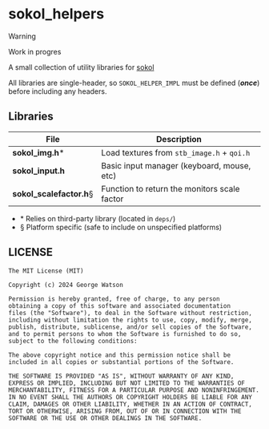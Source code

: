 # sokol_helpers

> [!WARNING]
> Work in progres

A small collection of utility libraries for [sokol](https://github.com/floooh/sokol/)

All libraries are single-header, so `SOKOL_HELPER_IMPL` must be defined (***once***) before including any headers.

## Libraries

| File                     | Description                                       |
| ------------------------ | --------------------------------------------------|
| **sokol_img.h**\*        | Load textures from `stb_image.h` + `qoi.h`        |
| **sokol_input.h**        | Basic input manager (keyboard, mouse, etc)        |
| **sokol_scalefactor.h**§ | Function to return the monitors scale factor      |

* \* Relies on third-party library (located in `deps/`)
* § Platform specific (safe to include on unspecified platforms)

## LICENSE
```
The MIT License (MIT)

Copyright (c) 2024 George Watson

Permission is hereby granted, free of charge, to any person
obtaining a copy of this software and associated documentation
files (the "Software"), to deal in the Software without restriction,
including without limitation the rights to use, copy, modify, merge,
publish, distribute, sublicense, and/or sell copies of the Software,
and to permit persons to whom the Software is furnished to do so,
subject to the following conditions:

The above copyright notice and this permission notice shall be
included in all copies or substantial portions of the Software.

THE SOFTWARE IS PROVIDED "AS IS", WITHOUT WARRANTY OF ANY KIND,
EXPRESS OR IMPLIED, INCLUDING BUT NOT LIMITED TO THE WARRANTIES OF
MERCHANTABILITY, FITNESS FOR A PARTICULAR PURPOSE AND NONINFRINGEMENT.
IN NO EVENT SHALL THE AUTHORS OR COPYRIGHT HOLDERS BE LIABLE FOR ANY
CLAIM, DAMAGES OR OTHER LIABILITY, WHETHER IN AN ACTION OF CONTRACT,
TORT OR OTHERWISE, ARISING FROM, OUT OF OR IN CONNECTION WITH THE
SOFTWARE OR THE USE OR OTHER DEALINGS IN THE SOFTWARE.
```
